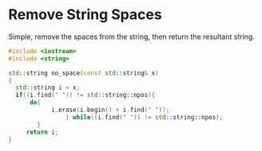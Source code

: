 # Remove String Spaces
Simple, remove the spaces from the string, then return the resultant string.

```cpp
#include <iostream>
#include <string>

std::string no_space(const std::string& x)
{
  std::string i = x;
  if((i.find(" ")) != std::string::npos){
      do{
            i.erase(i.begin() + i.find(" "));
                } while((i.find(" ")) != std::string::npos);
        }
     return i;
}
```

